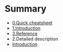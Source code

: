 # Summary

* [0.Quick cheatsheet](0_quick_cheatsheet.md)
* [1.Introduction](chapter1.md)
* [3.Reference](3_reference.md)
* 2.Detailed description
* [Introduction](README.md)

